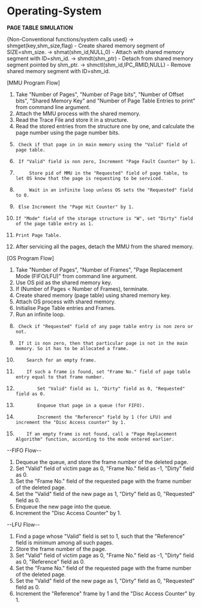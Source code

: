 # Operating-System

****PAGE TABLE SIMULATION****

{Non-Conventional functions/system calls used}
-> shmget(key,shm_size,flag) - Create shared memory segment of SIZE=shm_size.
-> shmat(shm_id,NULL,0) - Attach with shared memory segment with ID=shm_id.
-> shmdt(shm_ptr) - Detach from shared memory segment pointed by shm_ptr.
-> shmctl(shm_id,IPC_RMID,NULL) - Remove shared memory segment with ID=shm_id.

[MMU Program Flow]
1. Take "Number of Pages", "Number of Page bits", "Number of Offset bits", "Shared Memory Key" and "Number of Page Table Entries to print" from command line argument.
2. Attach the MMU process with the shared memory.
3. Read the Trace File and store it in a structure.
4. Read the stored entries from the structure one by one, and calculate the page number using the page number bits.
5. 		Check if that page in in main memory using the "Valid" field of page table.
6. 		If "Valid" field is non zero, Increment "Page Fault Counter" by 1.
7. 			Store pid of MMU in the "Requested" field of page table, to let OS know that the page is requesting to be serviced.
8.			Wait in an infinite loop unless OS sets the "Requested" field to 0.
9. 		Else Increment the "Page Hit Counter" by 1.
10.		If "Mode" field of the storage structure is "W", set "Dirty" field of the page table entry as 1.
11.		Print Page Table.
12. After servicing all the pages, detach the MMU from the shared memory.

[OS Program Flow]
1. Take "Number of Pages", "Number of Frames", "Page Replacement Mode (FIFO/LFU)" from command line argument.
2. Use OS pid as the shared memory key.
3. If (Number of Pages < Number of Frames), terminate.
4. Create shared memory (page table) using shared memory key.
5. Attach OS process with shared memory.
6. Initialise Page Table entries and Frames.
7. Run an infinite loop.
8.		Check if "Requested" field of any page table entry is non zero or not.
9.		If it is non zero, then that particular page is not in the main memory. So it has to be allocated a frame.
10.			Search for an empty frame.
11.			If such a frame is found, set "Frame No." field of page table entry equal to that frame number.
12.				Set "Valid" field as 1, "Dirty" field as 0, "Requested" field as 0.
13.				Enqueue that page in a queue (for FIFO).
14.				Increment the "Reference" field by 1 (for LFU) and increment the "Disc Access counter" by 1.
15.   		If an empty frame is not found, call a "Page Replacement Algorithm" function, according to the mode entered earlier.

--FIFO Flow--
1. Dequeue the queue, and store the frame number of the deleted page.
2. Set "Valid" field of victim page as 0, "Frame No." field as -1, "Dirty" field as 0.
3. Set the "Frame No." field of the requested page with the frame number of the deleted page.
4. Set the "Valid" field of the new page as 1, "Dirty" field as 0, "Requested" field as 0.
5. Enqueue the new page into the queue.
6. Increment the "Disc Access Counter" by 1.

--LFU Flow--
1. Find a page whose "Valid" field is set to 1, such that the "Reference" field is minimum among all such pages.
2. Store the frame number of the page.
3. Set "Valid" field of victim page as 0, "Frame No." field as -1, "Dirty" field as 0, "Reference" field as 0.
4. Set the "Frame No." field of the requested page with the frame number of the deleted page.
5. Set the "Valid" field of the new page as 1, "Dirty" field as 0, "Requested" field as 0.
6. Increment the "Reference" frame by 1 and the "Disc Access Counter" by 1.
